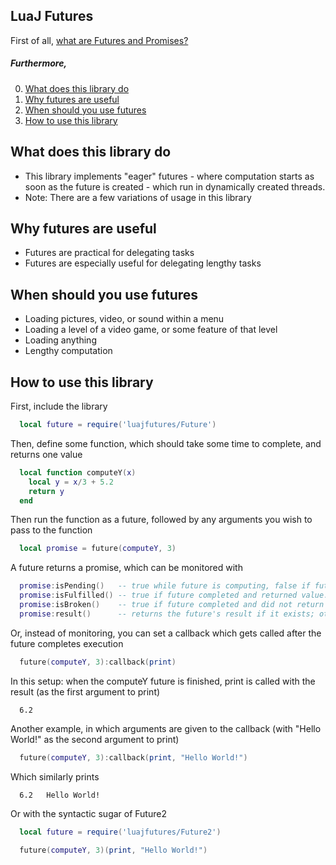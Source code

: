 ## LuaJ Futures

First of all, [what are Futures and Promises?](https://en.wikipedia.org/wiki/Futures_and_promises)

##### Furthermore,
0. [What does this library do](#what-does-this-library-do)
1. [Why futures are useful](#why-futures-are-useful)
2. [When should you use futures](#when-should-you-use-futures)
3. [How to use this library](#how-to-use-this-library)

## What does this library do
  - This library implements "eager" futures - where computation starts as soon as the future is created - which run in dynamically created threads.
  - Note: There are a few variations of usage in this library

## Why futures are useful
  - Futures are practical for delegating tasks
  - Futures are especially useful for delegating lengthy tasks

## When should you use futures
  - Loading pictures, video, or sound within a menu
  - Loading a level of a video game, or some feature of that level
  - Loading anything
  - Lengthy computation

## How to use this library

First, include the library
```Lua
  local future = require('luajfutures/Future')
```

Then, define some function, which should take some time to complete, and returns one value
```Lua
  local function computeY(x)
    local y = x/3 + 5.2
    return y
  end
```

Then run the function as a future, followed by any arguments you wish to pass to the function
```Lua
  local promise = future(computeY, 3)
```

A future returns a promise, which can be monitored with
```Lua
  promise:isPending()   -- true while future is computing, false if future completed.
  promise:isFulfilled() -- true if future completed and returned value.
  promise:isBroken()    -- true if future completed and did not return value.
  promise:result()      -- returns the future's result if it exists; otherwise, returns nil.
```

Or, instead of monitoring, you can set a callback which gets called after the future completes execution
```Lua
  future(computeY, 3):callback(print)
```
In this setup: when the computeY future is finished, print is called with the result (as the first argument to print)
```
  6.2
```

Another example, in which arguments are given to the callback (with "Hello World!" as the second argument to print)
```Lua
  future(computeY, 3):callback(print, "Hello World!")
```
Which similarly prints
```
  6.2   Hello World!
```

Or with the syntactic sugar of Future2
```Lua
  local future = require('luajfutures/Future2')
  
  future(computeY, 3)(print, "Hello World!")
```
